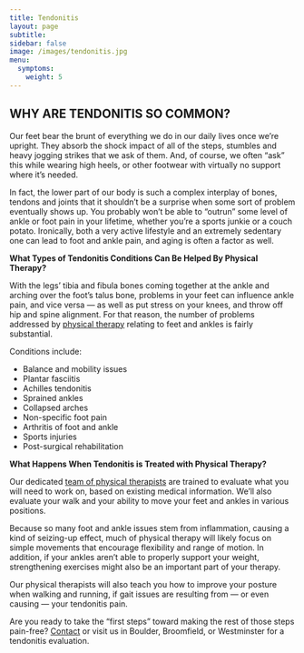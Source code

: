 ```yaml
---
title: Tendonitis
layout: page
subtitle:
sidebar: false
image: /images/tendonitis.jpg
menu:
  symptoms:
    weight: 5
---
```


## WHY ARE TENDONITIS SO COMMON?

Our feet bear the brunt of everything we do in our daily lives once we’re upright. They absorb the shock impact of all of the steps, stumbles and heavy jogging strikes that we ask of them. And, of course, we often “ask” this while wearing high heels, or other footwear with virtually no support where it’s needed.

In fact, the lower part of our body is such a complex interplay of bones, tendons and joints that it shouldn’t be a surprise when some sort of problem eventually shows up. You probably won’t be able to “outrun” some level of ankle or foot pain in your lifetime, whether you’re a sports junkie or a couch potato. Ironically, both a very active lifestyle and an extremely sedentary one can lead to foot and ankle pain, and aging is often a factor as well.

**What Types of Tendonitis Conditions Can Be Helped By Physical Therapy?**

With the legs’ tibia and fibula bones coming together at the ankle and arching over the foot’s talus bone, problems in your feet can influence ankle pain, and vice versa — as well as put stress on your knees, and throw off hip and spine alignment. For that reason, the number of problems addressed by [physical therapy](/) relating to feet and ankles is fairly substantial.

Conditions include:

- Balance and mobility issues
- Plantar fasciitis
- Achilles tendonitis
- Sprained ankles
- Collapsed arches
- Non-specific foot pain
- Arthritis of foot and ankle
- Sports injuries
- Post-surgical rehabilitation

**What Happens When Tendonitis is Treated with Physical Therapy?**

Our dedicated [team of physical therapists](/our-staff/) are trained to evaluate what you will need to work on, based on existing medical information. We’ll also evaluate your walk and your ability to move your feet and ankles in various positions.

Because so many foot and ankle issues stem from inflammation, causing a kind of seizing-up effect, much of physical therapy will likely focus on simple movements that encourage flexibility and range of motion. In addition, if your ankles aren’t able to properly support your weight, strengthening exercises might also be an important part of your therapy.

Our physical therapists will also teach you how to improve your posture when walking and running, if gait issues are resulting from — or even causing — your tendonitis pain.

Are you ready to take the “first steps” toward making the rest of those steps pain-free? [Contact](/contact-us/) or visit us in Boulder, Broomfield, or Westminster for a tendonitis evaluation.
